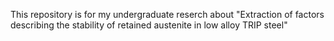 This repository is for my undergraduate reserch about "Extraction of factors describing the stability of retained austenite in low alloy TRIP steel"
